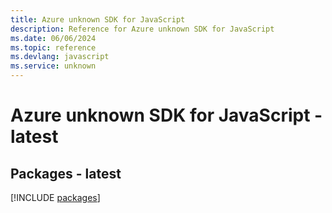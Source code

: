 ```yaml
---
title: Azure unknown SDK for JavaScript
description: Reference for Azure unknown SDK for JavaScript
ms.date: 06/06/2024
ms.topic: reference
ms.devlang: javascript
ms.service: unknown
---
```

# Azure unknown SDK for JavaScript - latest
## Packages - latest
[!INCLUDE [packages](unknown-index.md)]